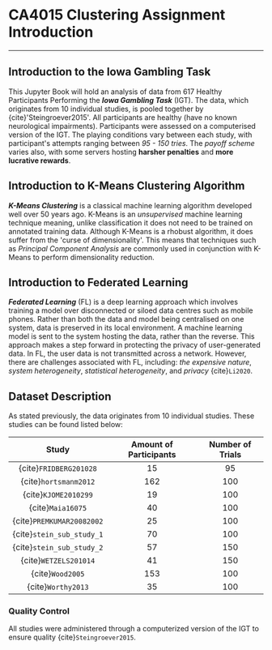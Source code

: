 # CA4015 Clustering Assignment Introduction
---

## Introduction to the Iowa Gambling Task
This Jupyter Book will hold an analysis of data from 617 Healthy Participants Performing the **_Iowa Gambling Task_** (IGT). The data, which originates from 10 individual studies, is pooled together by {cite}'Steingroever2015'. All participants are healthy (have no known neurological impairments). Participants were assessed on a computerised version of the IGT. The playing conditions vary between each study, with participant's attempts ranging between *95 - 150 tries*. The *payoff scheme* varies also, with some servers hosting **harsher penalties** and **more lucrative rewards**.  

## Introduction to K-Means Clustering Algorithm
**_K-Means Clustering_** is a classical machine learning algorithm developed well over 50 years ago. K-Means is an *unsupervised* machine learning technique meaning, unlike classification it does not need to be trained on annotated training data. Although K-Means is a rhobust algorithm, it does suffer from the 'curse of dimensionality'. This means that techniques such as *Principal Component Analysis* are commonly used in conjunction with K-Means to perform dimensionality reduction.

## Introduction to Federated Learning
__*Federated Learning*__ (FL) is a deep learning approach which involves training a model over disconnected or siloed data centres such as mobile phones. Rather than both the data and model being centralised on one system, data is preserved in its local environment. A machine learning model is sent to the system hosting the data, rather than the reverse. This approach makes a step forward in protecting the privacy of user-generated data. In FL, the user data is not transmitted across a network. However, there are challenges associated with FL, including: *the expensive nature*, *system heterogeneity*, *statistical heterogeneity*, and *privacy* {cite}`Li2020`.

## Dataset Description 
As stated previously, the data originates from 10 individual studies. These studies can be found listed below:

| Study                     | Amount of Participants| Number of Trials  |
| :-------------:           |:-------------:		|     :-----:       |
| {cite}`FRIDBERG201028`    | 15			        |        95         |
| {cite}`hortsmanm2012`     | 162      		        |        100        |
| {cite}`KJOME2010299`      | 19      		        |        100        |
| {cite}`Maia16075`         | 40      		        |        100        |
| {cite}`PREMKUMAR20082002` | 25      		        |        100        |
| {cite}`stein_sub_study_1` | 70     		        |        100        |
| {cite}`stein_sub_study_2` | 57      		        |        150        |
| {cite}`WETZELS201014`     | 41      		        |        150        |
| {cite}`Wood2005`          | 153      		        |        100        |
| {cite}`Worthy2013`        | 35    		        |        100        |

### Quality Control
All studies were administered through a computerized version of the IGT to ensure quality {cite}`Steingroever2015`.